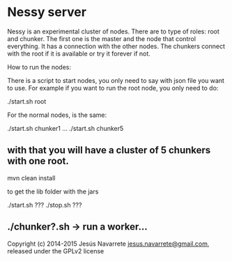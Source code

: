 Nessy server
====

Nessy is an experimental cluster of nodes. There are to type of roles: root and chunker. The first one is the master and
the node that control everything. It has a connection with the other nodes. The chunkers connect with the root if it
is available or try it forever if not.

How to run the nodes:

There is a  script to start nodes, you only need to say with json file you want to use. For example if you want to run
the root node, you only need to do:

./start.sh root

For the normal nodes, is the same:

./start.sh chunker1
...
./start.sh chunker5

with that you will have a cluster of 5 chunkers with one root.
---
mvn clean install

to get the lib folder with the jars


./start.sh ???
./stop.sh ???


./chunker?.sh -> run a worker...
---
Copyright (c) 2014-2015 Jesús Navarrete jesus.navarrete@gmail.com, released under the GPLv2 license